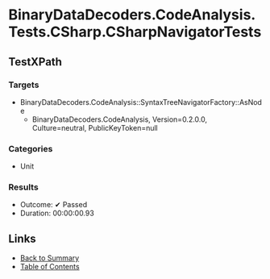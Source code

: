 # BinaryDataDecoders.CodeAnalysis.Tests.CSharp.CSharpNavigatorTests

## TestXPath

### Targets

* BinaryDataDecoders.CodeAnalysis::SyntaxTreeNavigatorFactory::AsNode
  * BinaryDataDecoders.CodeAnalysis, Version=0.2.0.0, Culture=neutral, PublicKeyToken=null

### Categories

* Unit

### Results

* Outcome: ✔ Passed
* Duration: 00:00:00.93

## Links

* [Back to Summary](../Summary.md)
* [Table of Contents](../../TOC.md)
